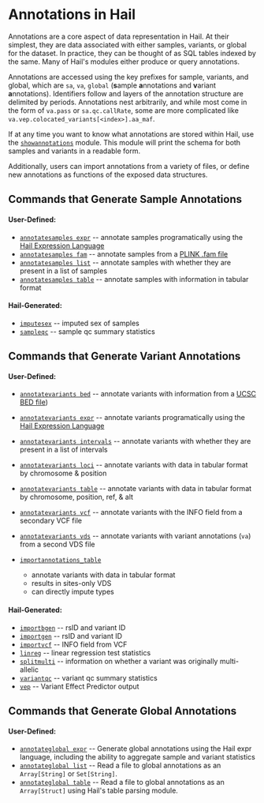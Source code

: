 # Annotations in Hail

Annotations are a core aspect of data representation in Hail.  At their simplest, they are data associated with either samples, variants, or global for the dataset.  In practice, they can be thought of as SQL tables indexed by the same.  Many of Hail's modules either produce or query annotations.  

Annotations are accessed using the key prefixes for sample, variants, and global, which are `sa`, `va`, `global` (**s**ample **a**nnotations and **v**ariant **a**nnotations).  Identifiers follow and layers of the annotation structure are delimited by periods.  Annotations nest arbitrarily, and while most come in the form of `va.pass` or `sa.qc.callRate`, some are more complicated like `va.vep.colocated_variants[<index>].aa_maf`.

If at any time you want to know what annotations are stored within Hail, use the [`showannotations`](#showannotations) module.  This module will print the schema for both samples and variants in a readable form.

Additionally, users can import annotations from a variety of files, or define new annotations as functions of the exposed data structures. 

## Commands that Generate Sample Annotations

#### User-Defined:

 - [`annotatesamples expr`](#annotatesamples_expr) -- annotate samples programatically using the [Hail Expression Language](#HailExpressionLanguage)
 - [`annotatesamples fam`](#annotatesamples_fam) -- annotate samples from a [PLINK .fam file](https://www.cog-genomics.org/plink2/formats#fam)
 - [`annotatesamples list`](#annotatesamples_list) -- annotate samples with whether they are present in a list of samples
 - [`annotatesamples table`](#annotatesamples_table) -- annotate samples with information in tabular format


#### Hail-Generated:

 - [`imputesex`](#imputesex) -- imputed sex of samples
 - [`sampleqc`](#sampleqc) -- sample qc summary statistics


## Commands that Generate Variant Annotations

#### User-Defined:

 - [`annotatevariants bed`](#annotatevariants_bed) -- annotate variants with information from a [UCSC BED file](https://genome.ucsc.edu/FAQ/FAQformat.html#format1))
 - [`annotatevariants expr`](#annotatevariants_expr) -- annotate variants programatically using the [Hail Expression Language](#HailExpressionLanguage)
 - [`annotatevariants intervals`](#annotatevariants_intervals) -- annotate variants with whether they are present in a list of intervals
 - [`annotatevariants loci`](#annotatevariants_loci) -- annotate variants with data in tabular format by chromosome & position
 - [`annotatevariants table`](#annotatevariants_table) -- annotate variants with data in tabular format by chromosome, position, ref, & alt
 - [`annotatevariants vcf`](#annotatevariants_vcf) -- annotate variants with the INFO field from a secondary VCF file
 - [`annotatevariants vds`](#annotatevariants_vds) -- annotate variants with variant annotations (`va`) from a second VDS file
 
 - [`importannotations_table`](#importannotations_table)
     - annotate variants with data in tabular format
     - results in sites-only VDS
     - can directly impute types


#### Hail-Generated:

 - [`importbgen`](#importbgen) -- rsID and variant ID
 - [`importgen`](#importgen) -- rsID and variant ID
 - [`importvcf`](#importvcf) -- INFO field from VCF
 - [`linreg`](#linreg) -- linear regression test statistics
 - [`splitmulti`](#splitmulti) -- information on whether a variant was originally multi-allelic
 - [`variantqc`](#variantqc) -- variant qc summary statistics
 - [`vep`](#vep) -- Variant Effect Predictor output


## Commands that Generate Global Annotations

#### User-Defined:

 - [`annotateglobal expr`](#annotateglobal_expr) -- Generate global annotations using the Hail expr language, including the ability to aggregate sample and variant statistics
 - [`annotateglobal list`](#annotateglobal_list) -- Read a file to global annotations as an `Array[String]` or `Set[String]`.
 - [`annotateglobal table`](#annotateglobal_table) -- Read a file to global annotations as an `Array[Struct]` using Hail's table parsing module.